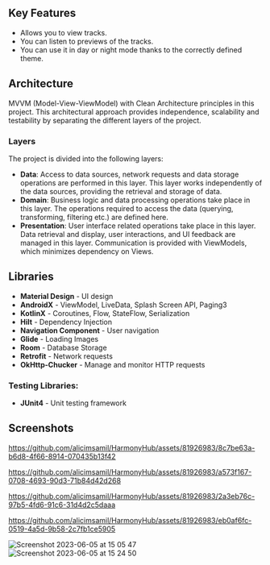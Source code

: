 ## Key Features
- Allows you to view tracks.
- You can listen to previews of the tracks.
- You can use it in day or night mode thanks to the correctly defined theme.

## Architecture
MVVM (Model-View-ViewModel) with Clean Architecture principles in this project. 
This architectural approach provides independence, scalability and testability
by separating the different layers of the project.

### Layers
The project is divided into the following layers:

- **Data**: Access to data sources, network requests and data storage operations are performed in this layer. This layer works independently of the data sources, providing the retrieval and storage of data.
- **Domain**: Business logic and data processing operations take place in this layer. The operations required to access the data (querying, transforming, filtering etc.) are defined here.
- **Presentation**: User interface related operations take place in this layer. Data retrieval and display, user interactions, and UI feedback are managed in this layer. Communication is provided with ViewModels, which minimizes dependency on Views.

## Libraries
- **Material Design** - UI design
- **AndroidX** - ViewModel, LiveData, Splash Screen API, Paging3
- **KotlinX** - Coroutines, Flow, StateFlow, Serialization
- **Hilt** -  Dependency Injection
- **Navigation Component** - User navigation
- **Glide** - Loading Images
- **Room** - Database Storage
- **Retrofit** - Network requests
- **OkHttp-Chucker** - Manage and monitor HTTP requests


### Testing Libraries:
- **JUnit4** - Unit testing framework

## Screenshots

https://github.com/alicimsamil/HarmonyHub/assets/81926983/8c7be63a-b6d8-4f66-8914-070435b13f42

https://github.com/alicimsamil/HarmonyHub/assets/81926983/a573f167-0708-4693-90d3-71b84d42d268

https://github.com/alicimsamil/HarmonyHub/assets/81926983/2a3eb76c-97b5-4fd6-91c6-31d4d2c5daaa

https://github.com/alicimsamil/HarmonyHub/assets/81926983/eb0af6fc-0519-4a5d-9b58-2c7fb1ce5905


![Screenshot 2023-06-05 at 15 05 47](https://github.com/alicimsamil/HarmonyHub/assets/81926983/2cbf1e62-5f57-4fdf-81f6-8a1fcc3a8f86)
![Screenshot 2023-06-05 at 15 24 50](https://github.com/alicimsamil/HarmonyHub/assets/81926983/62132bca-1b19-40c4-bae4-6be866a85b7f)


